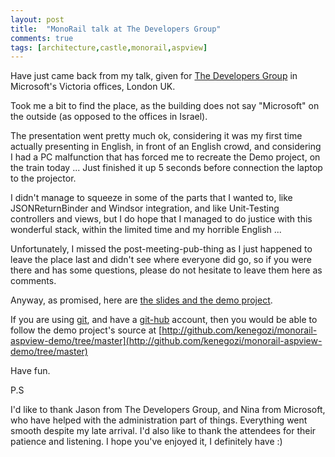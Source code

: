 ```yaml
---
layout: post
title:  "MonoRail talk at The Developers Group"
comments: true
tags: [architecture,castle,monorail,aspview]
---
```



Have just came back from my talk, given for [The Developers Group](http://www.richplum.co.uk/) in Microsoft's Victoria offices, London UK.



Took me a bit to find the place, as the building does not say "Microsoft" on the outside (as opposed to the offices in Israel).



The presentation went pretty much ok, considering it was my first time actually presenting in English, in front of an English crowd, and considering I had a PC malfunction that has forced me to recreate the Demo project, on the train today ... Just finished it up 5 seconds before connection the laptop to the projector.



I didn't manage to squeeze in some of the parts that I wanted to, like JSONReturnBinder and Windsor integration, and like Unit-Testing controllers and views, but I do hope that I managed to do justice with this wonderful stack, within the limited time and my horrible English ...



Unfortunately, I missed the post-meeting-pub-thing as I just happened to leave the place last and didn't see where everyone did go, so if you were there and has some questions, please do not hesitate to leave them here as comments.



Anyway, as promised, here are [the slides and the demo project](http://kenegozi.com/blog/files/download.aspx?filename=monorail-demo.zip).



If you are using [git](http://git.or.cz/), and have a [git-hub](http://github.com/) account, then you would be able to follow the demo project's source at [http://github.com/kenegozi/monorail-aspview-demo/tree/master](http://github.com/kenegozi/monorail-aspview-demo/tree/master)



Have fun.



P.S

I'd like to thank Jason from The Developers Group, and Nina from Microsoft, who have helped with the administration part of things. Everything went smooth despite my late arrival. I'd also like to thank the attendees for their patience and listening. I hope you've enjoyed it, I definitely have :) 

